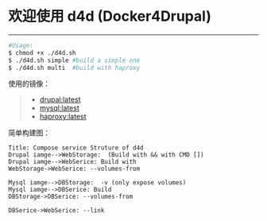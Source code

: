 # 欢迎使用 d4d (Docker4Drupal)

------

```bash
#Usage:
$ chmod +x ./d4d.sh
$ ./d4d.sh simple #build a simple one
$ ./d4d.sh multi  #build with haproxy
```

使用的镜像：

> * [drupal:latest](https://hub.docker.com/_/drupal/)
> * [mysql:latest](https://hub.docker.com/_/mysql/)
> * [haproxy:latest](https://hub.docker.com/_/haproxy/)


简单构建图：

```seq
Title: Compose service Struture of d4d
Drupal iamge-->WebStorage:  (Build with && with CMD [])
Drupal iamge-->WebSerice: Build with
WebStorage->WebSerice: --volumes-from
```
```seq
Mysql iamge-->DBStorage:  -v (only expose volumes)
Mysql iamge-->DBSerice: Build
DBStorage->DBSerice: --volumes-from
```

```seq
DBSerice->WebSerice: --link
```
